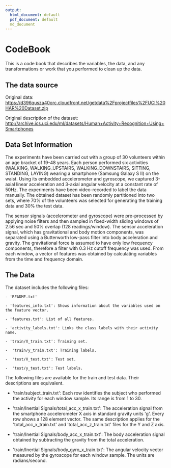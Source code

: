 ```yaml
---
output:
  html_document: default
  pdf_document: default
  md_document
---
```

 CodeBook
============

This is a code book that describes the variables, the data, and any transformations or work that you performed to clean up the data.

 The data source
------------------

Original data: https://d396qusza40orc.cloudfront.net/getdata%2Fprojectfiles%2FUCI%20HAR%20Dataset.zip

Original description of the dataset: http://archive.ics.uci.edu/ml/datasets/Human+Activity+Recognition+Using+Smartphones


  Data Set Information
------------------

The experiments have been carried out with a group of 30 volunteers within an age bracket of 19-48 years. Each person performed six activities (WALKING, WALKING_UPSTAIRS, WALKING_DOWNSTAIRS, SITTING, STANDING, LAYING) wearing a smartphone (Samsung Galaxy S II) on the waist. Using its embedded accelerometer and gyroscope, we captured 3-axial linear acceleration and 3-axial angular velocity at a constant rate of 50Hz. The experiments have been video-recorded to label the data manually. The obtained dataset has been randomly partitioned into two sets, where 70% of the volunteers was selected for generating the training data and 30% the test data.

The sensor signals (accelerometer and gyroscope) were pre-processed by applying noise filters and then sampled in fixed-width sliding windows of 2.56 sec and 50% overlap (128 readings/window). The sensor acceleration signal, which has gravitational and body motion components, was separated using a Butterworth low-pass filter into body acceleration and gravity. The gravitational force is assumed to have only low frequency components, therefore a filter with 0.3 Hz cutoff frequency was used. From each window, a vector of features was obtained by calculating variables from the time and frequency domain.

The Data
------------
The dataset includes the following files:

    - 'README.txt'

    - 'features_info.txt': Shows information about the variables used on the feature vector.

    - 'features.txt': List of all features.

    - 'activity_labels.txt': Links the class labels with their activity name.

    - 'train/X_train.txt': Training set.

    -  'train/y_train.txt': Training labels.

    -  'test/X_test.txt': Test set.

    -  'test/y_test.txt': Test labels.
   
The following files are available for the train and test data. Their descriptions are equivalent.


-    'train/subject_train.txt': Each row identifies the subject who performed the activity for each window sample. Its range is from 1 to 30.

-    'train/Inertial Signals/total_acc_x_train.txt': The acceleration signal from the smartphone accelerometer X axis in standard gravity units 'g'. Every row shows a 128 element vector. The same description applies for the 'total_acc_x_train.txt' and 'total_acc_z_train.txt' files for the Y and Z axis.

-    'train/Inertial Signals/body_acc_x_train.txt': The body acceleration signal obtained by subtracting the gravity from the total acceleration.

-    'train/Inertial Signals/body_gyro_x_train.txt': The angular velocity vector measured by the gyroscope for each window sample. The units are radians/second.

